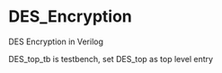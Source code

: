 # DES_Encryption
DES Encryption in Verilog

DES_top_tb is testbench, set DES_top as top level entry
